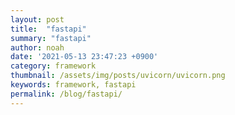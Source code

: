 ```yaml
---
layout: post
title:  "fastapi"
summary: "fastapi"
author: noah
date: '2021-05-13 23:47:23 +0900'
category: framework
thumbnail: /assets/img/posts/uvicorn/uvicorn.png
keywords: framework, fastapi
permalink: /blog/fastapi/
---
```

